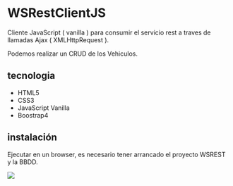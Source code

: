 # WSRestClientJS

Cliente JavaScript ( vanilla ) para consumir el servicio rest a traves de llamadas Ajax ( XMLHttpRequest ).

Podemos realizar un CRUD de los Vehiculos.

## tecnologia

 * HTML5
 * CSS3
 * JavaScript Vanilla
 * Boostrap4

## instalación

Ejecutar en un browser, es necesario tener arrancado el proyecto WSREST y la BBDD.

<img src="https://github.com/ipartek/java_2018_0554/tree/master/dgt/WS_REST_Client_JS/blob/screnshoot.png">
